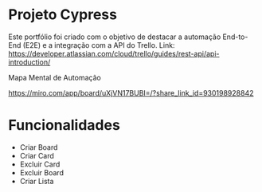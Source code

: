 # Projeto Cypress


Este portfólio foi criado com o objetivo de destacar a automação End-to-End (E2E) e a integração com a API do Trello.
Link: https://developer.atlassian.com/cloud/trello/guides/rest-api/api-introduction/


Mapa Mental de Automação

https://miro.com/app/board/uXjVN17BUBI=/?share_link_id=930198928842




# Funcionalidades

*  Criar Board
*  Criar Card
*  Excluir Card
*  Excluir Board
*  Criar Lista
